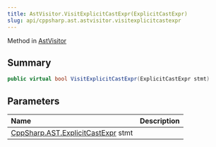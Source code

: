 ```yaml
---
title: AstVisitor.VisitExplicitCastExpr(ExplicitCastExpr)
slug: api/cppsharp.ast.astvisitor.visitexplicitcastexpr
---
```

Method in [AstVisitor](/api/cppsharp/ast/astvisitor)

## Summary



```csharp
public virtual bool VisitExplicitCastExpr(ExplicitCastExpr stmt)
```

## Parameters

|Name|Description|
|:---|:---|
|[CppSharp.AST.ExplicitCastExpr](/api/cppsharp/ast/explicitcastexpr) stmt||

